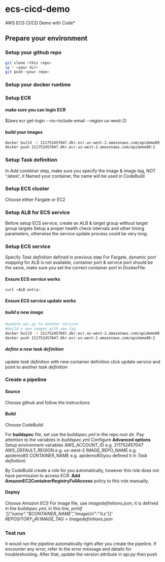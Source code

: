 # ecs-cicd-demo
AWS ECS CI/CD Demo with Code*

## Prepare your environment

### Setup your github repo
```bash
git clone <this repo>
cp * <your dir>
git push <your repo>
```
### Setup your docker runtime

### Setup ECR
#### make sure you can login ECR
$(aws ecr get-login --no-include-email --region us-west-2)

#### build your images
```bash
docker build -t 211752457047.dkr.ecr.us-west-2.amazonaws.com/apidemo80:1 .
docker push 211752457047.dkr.ecr.us-west-2.amazonaws.com/apidemo80:1
```

### Setup Task definition
In *Add container*  step, make sure you specify the image & image tag, NOT ':latest', it
Named your container, the name will be used in CodeBuild

### Setup ECS cluster
Choose either Fargate or EC2

### Setup ALB for ECS service
Before setup ECS service, create an ALB & target group without target group targets
Setup a proper health check intervals and other timing parameters, otherwise the service update process could be very long.

### Setup ECS service
Specify *Task definition* defined in previous step
For Fargate,  *dynamic port mapping* for ALB is not available, container port & service port should be the same, make sure you set the correct container port in DockerFIle.

#### Ensure ECS service works
```bash
curl <ALB entry>
```
#### Ensure ECS service update works
##### build a new image
```bash
#update api.py to another version
#build a new images with new tag
docker build -t 211752457047.dkr.ecr.us-west-2.amazonaws.com/apidemo80:2 .
docker push 211752457047.dkr.ecr.us-west-2.amazonaws.com/apidemo80:2
```
##### define a new task definition
update *task definition* with new container definition
click update service and point to another *task definition*

### Create a pipeline
#### Source
Choose github and follow the instructions
#### Build
Choose CodeBuild

For **buildspec** file, set use the *buildspec.yml* in the repo root dir.
Pay attention to the variables in *buildspec.yml*
Configure **Advanced options**
Setup environment variables
AWS_ACCOUNT_ID	e.g. 211752457047
AWS_DEFAULT_REGION    e.g. us-west-2
IMAGE_REPO_NAME    e.g. apidemo80
CONTAINER_NAME    e.g. apidemo80(you defined it in *Task definition*)

By CodeBuild create a role for you automatically, however this role does not have permission to access ECR. **Add AmazonEC2ContainerRegistryFullAccess** policy to this role manually.


#### Deploy
Choose *Amazon ECS*
For image file, use *imagedefinitions.json*, it is defined in the *buildspec.yml*, in this line,
*printf '[{"name":"$CONTAINER_NAME","imageUri":"%s"}]' $REPOSITORY_URI:$IMAGE_TAG > imagedefinitions.json*

### Test run
It would run the pipeline automatically right after you create the pipeline.
If encounter any error, refer to the error message and details for troubleshooting.
After that, update the version attribute in *api.py* then push